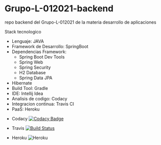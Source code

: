 # Grupo-L-012021-backend
repo backend del Grupo-L-012021 de la materia desarrollo de aplicaciones

Stack tecnologico
* Lenguaje: JAVA
* Framework de Desarrollo: SpringBoot
* Dependencias Framework:
     * Spring Boot Dev Tools
     * Spring Web
     * Spring Security
     * H2 Database
     * Spring Data JPA
* Hibernate
* Build Tool: Gradle
* IDE: Intellij Idea
* Analisis de codigo: Codacy
* Integracion continua: Travis CI
* PaaS: Heroku


- Codacy
[![Codacy Badge](https://app.codacy.com/project/badge/Grade/1058654d0a564a29a6cccb34542e65da)](https://www.codacy.com/gh/Salgadoema/Grupo-L-012021-backend/dashboard?utm_source=github.com&amp;utm_medium=referral&amp;utm_content=Salgadoema/Grupo-L-012021-backend&amp;utm_campaign=Badge_Grade)
- Travis
[![Build Status](https://travis-ci.org/Salgadoema/Grupo-L-012021-backend.svg?branch=main)](https://travis-ci.org/Salgadoema/Grupo-L-012021-backend)

- Heroku
![Heroku](https://pyheroku-badge.herokuapp.com/?app=grupo-l-012021-backend/deploy/github&style=plastic)





